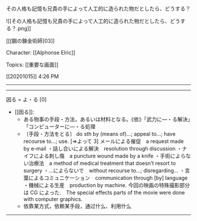 その人格も記憶も兄貴の手によって人工的に造られた物だとしたら、どうする？

![[その人格も記憶も兄貴の手によって人工的に造られた物だとしたら、どうする？.png]]

[[[鋼の鍊金術師]03]][](marginnote3app://note/21FF1F62-6E54-4C61-8322-7E4F2CC598FE)

Character: [[Alphonse Elric]]

Topics: [[重要な画面]]

[[20201015]] 4:26 PM

***
***

因る = よ・る [0] 
- [[因る]]: 
	- ある物事の手段・方法，あるいは材料となる。《依》「武力に―・る解決」「コンピューターに―・る処理
	- 〔手段・方法をとる〕 do sth by (means of)…; appeal to…; have recourse to…; use. [⇒よって 3]
メールによる催促　a request made by e-mail
・話し合いによる解決　resolution through discussion
・ナイフによる刺し傷　a puncture wound made by a knife
・手術によらない治療法　a method of medical treatment that doesn't resort to surgery
・…によらないで　without recourse to…; disregarding…
・言葉によるコミュニケーション　communication through [by] language
・機械による生産　production by machine.
今回の映画の特殊撮影部分は CG によった.　The special effects parts of the movie were done with computer graphics.
	- 依靠某方式，依赖某手段，通过什么、利用什么

***